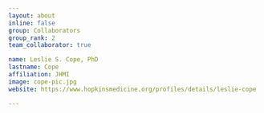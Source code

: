 ```yaml
---
layout: about
inline: false
group: Collaborators
group_rank: 2
team_collaborator: true

name: Leslie S. Cope, PhD
lastname: Cope
affiliation: JHMI
image: cope-pic.jpg
website: https://www.hopkinsmedicine.org/profiles/details/leslie-cope

---
```

